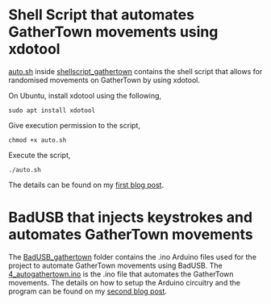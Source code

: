 # Shell Script that automates GatherTown movements using xdotool

[auto.sh](./shellscript_gathertown/auto.sh) inside [shellscript_gathertown](./shellscript_gathertown) contains the shell script that allows for randomised movements on GatherTown by using xdotool.

On Ubuntu, install xdotool using the following,


`sudo apt install xdotool`


Give execution permission to the script,


`chmod +x auto.sh`

Execute the script,


`./auto.sh`

The details can be found on my [first blog post](https://dev.to/lambdamamba/using-xdotool-to-randomise-gathertown-avatar-movements-2p51).

# BadUSB that injects keystrokes and automates GatherTown movements

The [BadUSB_gathertown](./BadUSB_gathertown) folder contains the .ino Arduino files used for the project to automate GatherTown movements using BadUSB. The [4_autogathertown.ino](./BadUSB_gathertown/4_autogathertown.ino) is the .ino file that automates the GatherTown movements. The details on how to setup the Arduino circuitry and the program can be found on my [second blog post](https://dev.to/lambdamamba/a-badusb-that-isnt-so-bad-making-a-keystroke-injector-in-arduino-that-automates-gathertown-movements-41jm).
